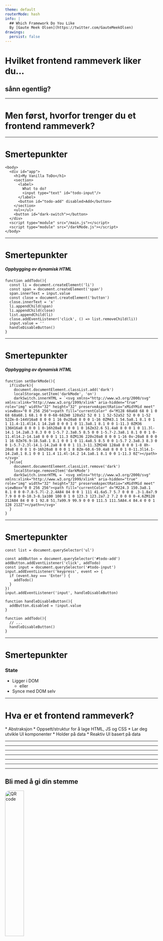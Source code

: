 ```yaml
---
theme: default
routerMode: hash
info: |
  ## Which Framework Do You Like
  By [Gaute Meek Olsen](https://twitter.com/GauteMeekOlsen)
drawings:
  persist: false
---
```


# Hvilket frontend rammeverk liker du...

<h2 v-click>sånn egentlig?</h2>

---

# Men først, hvorfor trenger du et frontend rammeverk?

---

# Smertepunkter

```html{all|11}
<body>
  <div id="app">
    <h1>My Vanilla ToDo</h1>
    <section>
      <label>
        What to do?
        <input type="text" id="todo-input"/>
      </label>
      <button id="todo-add" disabled>Add</button>
    </section>
    <ul></ul>
    <button id="dark-switch"></button>
  </div>
  <script type="module" src="/main.js"></script>
  <script type="module" src="/darkMode.js"></script>
</body>
```

---

# Smertepunkter

##### Oppbygging av dynamisk HTML

```js{2-10}
function addTodo(){
  const li = document.createElement('li')
  const span = document.createElement('span')
  span.innerText = input.value
  const close = document.createElement('button')
  close.innerText = 'x'
  li.appendChild(span)
  li.appendChild(close)
  list.appendChild(li)
  close.addEventListener('click', () => list.removeChild(li))
  input.value = ''
  handleDisableButton()
}
```

---

# Smertepunkter

##### Oppbygging av dynamisk HTML

```js{5,9}
function setDarkMode(){
  if(isDark){
    document.documentElement.classList.add('dark')
    localStorage.setItem('darkMode', 'on')
    darkSwitch.innerHTML = `<svg xmlns="http://www.w3.org/2000/svg" xmlns:xlink="http://www.w3.org/1999/xlink" aria-hidden="true" role="img" width="32" height="32" preserveAspectRatio="xMidYMid meet" viewBox="0 0 256 256"><path fill="currentColor" d="M128 60a68 68 0 1 0 68 68a68.1 68.1 0 0 0-68-68Zm0 120a52 52 0 1 1 52-52a52 52 0 0 1-52 52Zm-8-144V16a8 8 0 0 1 16 0v20a8 8 0 0 1-16 0ZM43.1 54.5a8.1 8.1 0 1 1 11.4-11.4l14.1 14.2a8 8 0 0 1 0 11.3a8.1 8.1 0 0 1-11.3 0ZM36 136H16a8 8 0 0 1 0-16h20a8 8 0 0 1 0 16Zm32.6 51.4a8 8 0 0 1 0 11.3l-14.1 14.2a8.3 8.3 0 0 1-5.7 2.3a8.5 8.5 0 0 1-5.7-2.3a8.1 8.1 0 0 1 0-11.4l14.2-14.1a8 8 0 0 1 11.3 0ZM136 220v20a8 8 0 0 1-16 0v-20a8 8 0 0 1 16 0Zm76.9-18.5a8.1 8.1 0 0 1 0 11.4a8.5 8.5 0 0 1-5.7 2.3a8.3 8.3 0 0 1-5.7-2.3l-14.1-14.2a8 8 0 0 1 11.3-11.3ZM248 128a8 8 0 0 1-8 8h-20a8 8 0 0 1 0-16h20a8 8 0 0 1 8 8Zm-60.6-59.4a8 8 0 0 1 0-11.3l14.1-14.2a8.1 8.1 0 0 1 11.4 11.4l-14.2 14.1a8.1 8.1 0 0 1-11.3 0Z"></path></svg>`
  }else{
    document.documentElement.classList.remove('dark')
    localStorage.removeItem('darkMode')
    darkSwitch.innerHTML = `<svg xmlns="http://www.w3.org/2000/svg" xmlns:xlink="http://www.w3.org/1999/xlink" aria-hidden="true" role="img" width="32" height="32" preserveAspectRatio="xMidYMid meet" viewBox="0 0 256 256"><path fill="currentColor" d="M224.3 150.3a8.1 8.1 0 0 0-7.8-5.7l-2.2.4A84 84 0 0 1 111 41.6a5.7 5.7 0 0 0 .3-1.8a7.9 7.9 0 0 0-10.3-8.1a100 100 0 1 0 123.3 123.2a7.2 7.2 0 0 0 0-4.6ZM128 212A84 84 0 0 1 92.8 51.7a99.9 99.9 0 0 0 111.5 111.5A84.4 84.4 0 0 1 128 212Z"></path></svg>`
  }
}
```

<style scoped>
pre::-webkit-scrollbar{
  height: 8px;
}

pre::-webkit-scrollbar-thumb { 
  background: #99999938;
}
</style>

---

# Smertepunkter

```js{1,3,5|4,6-11|11,13-15,19}
const list = document.querySelector('ul')

const addButton = document.querySelector('#todo-add')
addButton.addEventListener('click', addTodo)
const input = document.querySelector('#todo-input')
input.addEventListener('keypress', event => {
  if (event.key === 'Enter') {
    addTodo()
  }
})
input.addEventListener('input', handleDisableButton)

function handleDisableButton(){
  addButton.disabled = !input.value
}

function addTodo(){
  // ...
  handleDisableButton()
}
```

---

# Smertepunkter

### State

- Ligger i DOM
  - eller
- Synce med DOM selv

---

# Hva er et frontend rammeverk?

<div v-click>
* Abstraksjon
* Oppsett/struktur for å lage HTML, JS og CSS
* Lar deg utvikle UI komponenter
* Holder på data
* Reaktiv UI basert på data
</div>

---
  
<BarChart title="State of JS 21 - Usage" postfix="%" :bars="[
  { name: 'React', points: 80 }, 
  { name: 'Vue', points: 51 }, 
  { name: 'Angular', points: 54 },
  { name: 'Svelte', points: 20 },
  { name: 'Preact', points: 14 },
  { name: 'Ember', points: 9 },
  { name: 'Lit', points: 7 },
  { name: 'Alpine', points: 6 },
  { name: 'Solid', points: 3 },
  { name: 'Stimulus', points: 2 },
  ]"/>

---

<BarChart title="NPM Installs Weekly" :bars="[
  { name: 'React', points: 15_200_000 }, 
  { name: 'Vue', points: 3_100_000 }, 
  { name: 'Angular', points: 2_900_000 },
  { name: 'Svelte', points: 260_000 },
  { name: 'Preact', points: 1_100_000 },
  { name: 'Ember', points: 3_700 },
  { name: 'Lit', points: 120_000 },
  { name: 'Alpine', points: 86_000 },
  { name: 'Solid', points: 17_000 },
  { name: 'Stimulus', points: 157_000 },
  ]"/>

---

<BarChart title="GitHub Stars" :bars="[
  { name: 'React', points: 184_000 }, 
  { name: 'Vue', points: 194_000 }, 
  { name: 'Angular', points: 80_000 },
  { name: 'Svelte', points: 57_000 },
  { name: 'Preact', points: 31_000 },
  { name: 'Ember', points: 22_000 },
  { name: 'Lit', points: 11_000 },
  { name: 'Alpine', points: 20_000 },
  { name: 'Solid', points: 16_000 },
  { name: 'Stimulus', points: 11_000 },
  ]"/>


---

<BarChart title="Developer Tools Extension Installs" :bars="[
  { name: 'React', points: 140_000+3_000_000 }, 
  { name: 'Vue', points: 90_000+1_200_000 }, 
  { name: 'Angular', points: 100_000 },
  { name: 'Svelte', points: 2_000+10_000 },
  { name: 'Preact', points: 1_000+6_000 },
  { name: 'Ember', points: 2_000+40_000 },
  { name: 'Alpine', points: 1_000+9_000 },
  ]"/>

---

<BarChart title="Stackoverflow Watchers" :bars="[
  { name: 'React', points: 309_000 }, 
  { name: 'Vue', points: 84_200 }, 
  { name: 'Angular', points: 178_000 },
  { name: 'Svelte', points: 2_300 },
  { name: 'Preact', points: 225 },
  { name: 'Ember', points: 5_100 },
  { name: 'Lit', points: 49 },
  { name: 'Alpine', points: 232 },
  { name: 'Solid', points: 26 },
  { name: 'Stimulus', points: 119 },
  ]"/>

---

<BarChart title="Slått sammen" postfix="%" :bars="[
  { name: 'React', points: Number(([32.5,66.2,29.4,68.2,53.3].reduce((acc, p) => acc + p, 0)/5).toFixed(1)) },
  { name: 'Vue', points: Number(([20.7,13.5,31,28,14.5].reduce((acc, p) => acc + p, 0)/5).toFixed(1)) },
  { name: 'Angular', points: Number(([22,12.6,12.8,2.2,30.7].reduce((acc, p) => acc + p, 0)/5).toFixed(1)) },
  { name: 'Svelte', points: Number(([8.1,1.1,9.1,0.3,0.4].reduce((acc, p) => acc + p, 0)/5).toFixed(1)) },
  { name: 'Preact', points: Number(([5.7,4.8,5,0.2,0].reduce((acc, p) => acc + p, 0)/5).toFixed(1)) },
  { name: 'Ember', points: Number(([3.7,0,3.5,0.9,0.9].reduce((acc, p) => acc + p, 0)/5).toFixed(1)) },
  { name: 'Lit', points: Number(([2.8,0.5,1.8,0,0].reduce((acc, p) => acc + p, 0)/5).toFixed(1)) },
  { name: 'Alpine', points: Number(([2.4,0.4,3.2,0.2,0].reduce((acc, p) => acc + p, 0)/5).toFixed(1)) },
  { name: 'Solid', points: Number(([1.2,0.1,2.6,0,0].reduce((acc, p) => acc + p, 0)/5).toFixed(1)) },
  { name: 'Stimulus', points: Number(([0.8,0.7,1.8,0,0].reduce((acc, p) => acc + p, 0)/5).toFixed(1)) },
  ]"/>

---

## Bli med å gi din stemme

![QR code](/qr-vote.png)

[https://gaute-talks.netlify.app/which-framework-do-you-like-voting/](https://gaute-talks.netlify.app/which-framework-do-you-like-voting/)

<style scoped>
  img{
    border-radius: 15px;
    height: 35%;
    width: 35%;
  }
</style>

---

<Vote title="Hvilken foretrekker du?" votekey="prefers"/>

---

# React

- Public release 2013
- Current release v18
- Av Facebook / Meta
- ~~Library~~
- Virtual DOM
- 2019 React hooks

---

## React komponent

```jsx
function MyButton() {
  return (
    <button>Click me</button>
  );
}
```

---

## React komponent

```jsx
function MyApp() {
  return (
    <div>
      <h1>Welcome to my app</h1>
      <MyButton />
    </div>
  );
}
```

---

## React data

```jsx
function Counter() {
  let count = 0
  
  return (
    <>
      <span>Count is {count}</span>
      <button onClick={() => count++}>Bump</button>
    </>
  );
}
```

<span class="text-5xl">🙅</span>

---

## React data

```jsx
function Counter() {
  const [count, setCount] = useState(0)
  
  return (
    <>
      <span>Count is {count}</span>
      <button onClick={() => setCount(count + 1)}>Bump</button>
    </>
  );
}
```

---

# Angular

- Initial release 2016
- Current release v13
- Av Google
- TypeScript only

---

# Vue

- Initial release 2013
- Av Evan You
- Full time siden 2016
- Virtual DOM
- Progressive framework
- 2020 Composition API

---

# Svelte

- Initial release 2016
- Av Rich Harris
- Compiler

---

# Hva er viktig for et framework?

* Utvikler opplevelse
* Performance
* Økosystem
